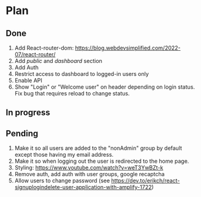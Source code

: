 # Plan

## Done
1. Add React-router-dom: https://blog.webdevsimplified.com/2022-07/react-router/
1. Add *public* and *dashboard* section
1. Add Auth
1. Restrict access to dashboard to logged-in users only
1. Enable API
1. Show "Login" or "Welcome user" on header depending on login status. Fix bug that requires reload to change status.


## In progress

## Pending
1. Make it so all users are added to the "nonAdmin" group by default except those having my email address.
1. Make it so when logging out the user is redirected to the home page.
1. Styling: https://www.youtube.com/watch?v=weT3YwBZt-k
1. Remove auth, add auth with user groups, google recaptcha
1. Allow users to change password (see https://dev.to/erikch/react-signuplogindelete-user-application-with-amplify-1722)
